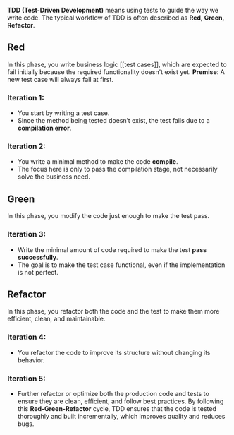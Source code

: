 **TDD (Test-Driven Development)** means using tests to guide the way we write code. The typical workflow of TDD is often described as **Red, Green, Refactor**.
## Red
In this phase, you write business logic [[test cases]], which are expected to fail initially because the required functionality doesn't exist yet.
**Premise**: A new test case will always fail at first.
### Iteration 1:
- You start by writing a test case.
- Since the method being tested doesn’t exist, the test fails due to a **compilation error**.
### Iteration 2:
- You write a minimal method to make the code **compile**.
- The focus here is only to pass the compilation stage, not necessarily solve the business need.
## Green
In this phase, you modify the code just enough to make the test pass.
### Iteration 3:
- Write the minimal amount of code required to make the test **pass successfully**.
- The goal is to make the test case functional, even if the implementation is not perfect.
## Refactor
In this phase, you refactor both the code and the test to make them more efficient, clean, and maintainable.
### Iteration 4:
- You refactor the code to improve its structure without changing its behavior.
### Iteration 5:
- Further refactor or optimize both the production code and tests to ensure they are clean, efficient, and follow best practices.
By following this **Red-Green-Refactor** cycle, TDD ensures that the code is tested thoroughly and built incrementally, which improves quality and reduces bugs.